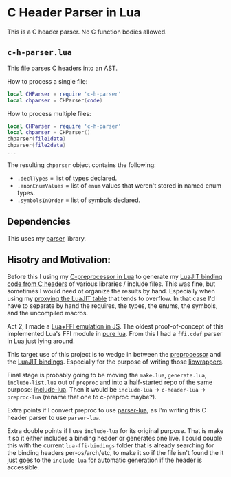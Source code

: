 # C Header Parser in Lua

This is a C header parser.  No C function bodies allowed.

## `c-h-parser.lua` ##

This file parses C headers into an AST.

How to process a single file:
``` Lua
local CHParser = require 'c-h-parser'
local chparser = CHParser(code)
```

How to process multiple files:
``` Lua
local CHParser = require 'c-h-parser'
local chparser = CHParser()
chparser(file1data)
chparser(file2data)
...
```

The resulting `chparser` object contains the following:
- `.declTypes` = list of types declared.
- `.anonEnumValues` = list of `enum` values that weren't stored in named enum types.
- `.symbolsInOrder` = list of symbols declared.

## Dependencies

This uses my [parser](https://github.com/thenumbernine/lua-parser) library.

## Hisotry and Motivation:

Before this I using my [C-preprocessor in Lua](https://github.com/thenumbernine/preproc-lua) to generate my [LuaJIT binding code from C headers](https://github.com/thenumbernine/lua-ffi-bindings) of various libraries / include files.
This was fine, but sometimes I would need ot organize the results by hand.
Especially when using my [proxying the LuaJIT table](https://github.com/thenumbernine/lua-ffi-bindings/blob/master/libwrapper.lua) that tends to overflow.
In that case I'd have to separate by hand the requires, the types, the enums, the symbols, and the uncompiled macros.

Act 2, I made a [Lua+FFI emulation in JS](https://github.com/thenumbernine/glapp-js/).
The oldest proof-of-concept of this implemented Lua's FFI module in [pure lua](https://github.com/thenumbernine/glapp-js/blob/64b297b21041f1d3e3d675058b8d2adfc39c0d1d/ffi.lua).
From this I had a `ffi.cdef` parser in Lua just lying around.

This target use of this project is to wedge in between the [preprocessor](https://github.com/thenumbernine/preproc-lua)
and the [LuaJIT bindings](https://github.com/thenumbernine/lua-ffi-bindings).
Especially for the purpose of writing those [libwrappers](https://github.com/thenumbernine/lua-ffi-bindings/blob/master/libwrapper.lua).

Final stage is probably going to be moving the `make.lua`, `generate.lua`, `include-list.lua` out of `preproc` and into a half-started repo of the same purpose: [include-lua](https://github.com/thenumbernine/include-lua).
Then it would be `include-lua` -> `c-header-lua` -> `preproc-lua` (rename that one to c-preproc maybe?).

Extra points if I convert preproc to use [parser-lua](https://github.com/thenumbernine/lua-parser), as I'm writing this C header parser to use `parser-lua`.

Extra double points if I use `include-lua` for its original purpose.  That is make it so it either includes a binding header or generates one live.
I could couple this with the current `lua-ffi-bindings` folder that is already searching for the binding headers per-os/arch/etc, to make it so if the file isn't found the it just goes to the `include-lua` for automatic generation if the header is accessible.

